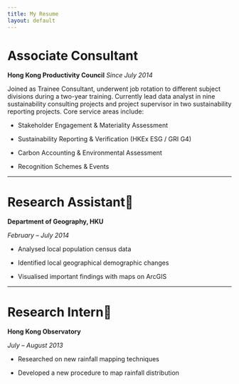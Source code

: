 ```yaml
---
title: My Resume
layout: default
---
```


# Associate Consultant

**Hong Kong Productivity Council**
*Since July 2014*

Joined as Trainee Consultant, underwent job rotation to different subject divisions during a two-year training. Currently lead data analyst in nine sustainability consulting projects and project supervisor in two sustainability reporting projects. Core service areas include:

* Stakeholder Engagement & Materiality Assessment

* Sustainability Reporting & Verification (HKEx ESG / GRI G4)

* Carbon Accounting & Environmental Assessment

* Recognition Schemes & Events

---

# Research Assistant

**Department of Geography, HKU**

*February – July 2014*

* Analysed local population census data

* Identified local geographical demographic changes

* Visualised important findings with maps on ArcGIS

---

# Research Intern

**Hong Kong Observatory**

*July – August 2013*

* Researched on new rainfall mapping techniques

* Developed a new procedure to map rainfall distribution

